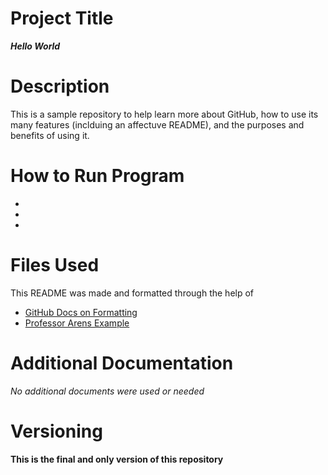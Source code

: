 # Project Title
***Hello World***
# Description
This is a sample repository to help learn more about GitHub, how to use its many features (inclduing an affectuve README), and the purposes and benefits of using it.
# How to Run Program
-
-
-
# Files Used
This README was made and formatted through the help of
- [GitHub Docs on Formatting](https://docs.github.com/en/get-started/writing-on-github/getting-started-with-writing-and-formatting-on-github/basic-writing-and-formatting-syntax)
- [Professor Arens Example](https://github.com/kristinearens/Hello_World)
# Additional Documentation
*No additional documents were used or needed*
# Versioning
**This is the final and only version of this repository**
